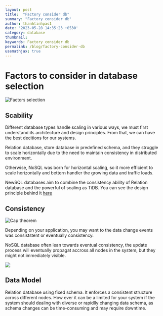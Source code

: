 ```yaml
---
layout: post
title:  "Factory consider db"
summary: "Factory consider db"
author: thanhtinhpas1
date: '2023-05-28 14:35:23 +0530'
category: database
thumbnail: 
keywords: Factory consider db
permalink: /blog/factory-consider-db
usemathjax: true
---
```


# Factors to consider in database selection

![Factors selection](https://substack-post-media.s3.amazonaws.com/public/images/d05f286e-16e5-457c-aee3-cc6b960c796d_1600x755.png)


## Scability
Different database types handle scaling in various ways, we must first understand its architecture and design principles. From that, we can have the best decitions for our systems.

Relation database, store database in predefined schema, and they struggle to scale horizontally due to the need to maintain consistency in distributed environment.

Otherwise, NoSQL was born for horizontal scaling, so it more efficient to scale horizontally and bettern handler the growing data and traffic loads.

NewSQL databases aim to combine the consistency ability of Relation database and the powerful of scaling as TiDB. You can see the design principle behind it [here](https://pingcap.medium.com/five-principles-that-guide-tidb-and-pingcap-part-i-71bcb1f84c0)

## Consistency

![Cap theorem](https://hazelcast.com/wp-content/uploads/2021/12/cap-theorem-diagram-800x753-1.png)

Depending on your application, you may want to the data change events was consiststent or eventually consistency.

NoSQL database often lean towards eventual consistency, the update process will eventually propagat accross all nodes in the system, but they might not immediately visible.

![](https://substackcdn.com/image/fetch/w_1456,c_limit,f_webp,q_auto:good,fl_progressive:steep/https%3A%2F%2Fsubstack-post-media.s3.amazonaws.com%2Fpublic%2Fimages%2F5ebe2481-4e5e-4c80-9a8d-a9caf8255a45_1600x1361.png)

## Data Model
Relation database using fixed schema. It enforces a consistent structure across different nodes. How ever it can be a limited for your system if the system should dealing with diverse or rapidlly changing data schema, as schema changes can be time-consuming and may require downtime.
